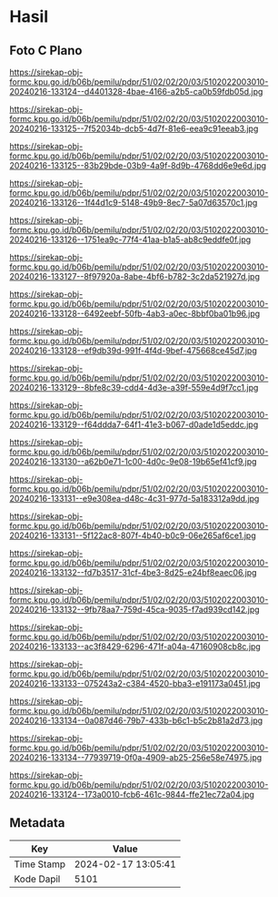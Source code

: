 # Hasil

## Foto C Plano

https://sirekap-obj-formc.kpu.go.id/b06b/pemilu/pdpr/51/02/02/20/03/5102022003010-20240216-133124--d4401328-4bae-4166-a2b5-ca0b59fdb05d.jpg

https://sirekap-obj-formc.kpu.go.id/b06b/pemilu/pdpr/51/02/02/20/03/5102022003010-20240216-133125--7f52034b-dcb5-4d7f-81e6-eea9c91eeab3.jpg

https://sirekap-obj-formc.kpu.go.id/b06b/pemilu/pdpr/51/02/02/20/03/5102022003010-20240216-133125--83b29bde-03b9-4a9f-8d9b-4768dd6e9e6d.jpg

https://sirekap-obj-formc.kpu.go.id/b06b/pemilu/pdpr/51/02/02/20/03/5102022003010-20240216-133126--1f44d1c9-5148-49b9-8ec7-5a07d63570c1.jpg

https://sirekap-obj-formc.kpu.go.id/b06b/pemilu/pdpr/51/02/02/20/03/5102022003010-20240216-133126--1751ea9c-77f4-41aa-b1a5-ab8c9eddfe0f.jpg

https://sirekap-obj-formc.kpu.go.id/b06b/pemilu/pdpr/51/02/02/20/03/5102022003010-20240216-133127--8f97920a-8abe-4bf6-b782-3c2da521927d.jpg

https://sirekap-obj-formc.kpu.go.id/b06b/pemilu/pdpr/51/02/02/20/03/5102022003010-20240216-133128--6492eebf-50fb-4ab3-a0ec-8bbf0ba01b96.jpg

https://sirekap-obj-formc.kpu.go.id/b06b/pemilu/pdpr/51/02/02/20/03/5102022003010-20240216-133128--ef9db39d-991f-4f4d-9bef-475668ce45d7.jpg

https://sirekap-obj-formc.kpu.go.id/b06b/pemilu/pdpr/51/02/02/20/03/5102022003010-20240216-133129--8bfe8c39-cdd4-4d3e-a39f-559e4d9f7cc1.jpg

https://sirekap-obj-formc.kpu.go.id/b06b/pemilu/pdpr/51/02/02/20/03/5102022003010-20240216-133129--f64ddda7-64f1-41e3-b067-d0ade1d5eddc.jpg

https://sirekap-obj-formc.kpu.go.id/b06b/pemilu/pdpr/51/02/02/20/03/5102022003010-20240216-133130--a62b0e71-1c00-4d0c-9e08-19b65ef41cf9.jpg

https://sirekap-obj-formc.kpu.go.id/b06b/pemilu/pdpr/51/02/02/20/03/5102022003010-20240216-133131--e9e308ea-d48c-4c31-977d-5a183312a9dd.jpg

https://sirekap-obj-formc.kpu.go.id/b06b/pemilu/pdpr/51/02/02/20/03/5102022003010-20240216-133131--5f122ac8-807f-4b40-b0c9-06e265af6ce1.jpg

https://sirekap-obj-formc.kpu.go.id/b06b/pemilu/pdpr/51/02/02/20/03/5102022003010-20240216-133132--fd7b3517-31cf-4be3-8d25-e24bf8eaec06.jpg

https://sirekap-obj-formc.kpu.go.id/b06b/pemilu/pdpr/51/02/02/20/03/5102022003010-20240216-133132--9fb78aa7-759d-45ca-9035-f7ad939cd142.jpg

https://sirekap-obj-formc.kpu.go.id/b06b/pemilu/pdpr/51/02/02/20/03/5102022003010-20240216-133133--ac3f8429-6296-471f-a04a-47160908cb8c.jpg

https://sirekap-obj-formc.kpu.go.id/b06b/pemilu/pdpr/51/02/02/20/03/5102022003010-20240216-133133--075243a2-c384-4520-bba3-e191173a0451.jpg

https://sirekap-obj-formc.kpu.go.id/b06b/pemilu/pdpr/51/02/02/20/03/5102022003010-20240216-133134--0a087d46-79b7-433b-b6c1-b5c2b81a2d73.jpg

https://sirekap-obj-formc.kpu.go.id/b06b/pemilu/pdpr/51/02/02/20/03/5102022003010-20240216-133134--77939719-0f0a-4909-ab25-256e58e74975.jpg

https://sirekap-obj-formc.kpu.go.id/b06b/pemilu/pdpr/51/02/02/20/03/5102022003010-20240216-133124--173a0010-fcb6-461c-9844-ffe21ec72a04.jpg


## Metadata

| Key        | Value               |
| ---------- | ------------------- |
| Time Stamp | 2024-02-17 13:05:41 |
| Kode Dapil | 5101                |




